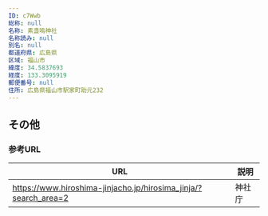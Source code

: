 ```yaml
---
ID: c7Wwb
総称: null
名称: 素盞嗚神社
名称読み: null
別名: null
都道府県: 広島県
区域: 福山市
緯度: 34.5837693
経度: 133.3095919
郵便番号: null
住所: 広島県福山市駅家町助元232
---
```


## その他

### 参考URL

| URL                                                             | 説明   |
| --------------------------------------------------------------- | ------ |
| https://www.hiroshima-jinjacho.jp/hirosima_jinja/?search_area=2 | 神社庁 |
